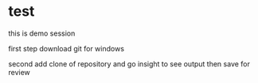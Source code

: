 # test



this is demo session 

first step download git for windows 

second add clone of repository and go insight to see output
then save for review

